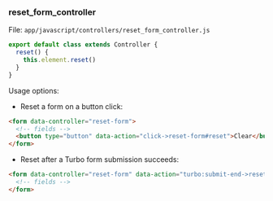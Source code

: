 ### reset_form_controller

File: `app/javascript/controllers/reset_form_controller.js`

```javascript
export default class extends Controller {
  reset() {
    this.element.reset()
  }
}
```

Usage options:
- Reset a form on a button click:
```html
<form data-controller="reset-form">
  <!-- fields -->
  <button type="button" data-action="click->reset-form#reset">Clear</button>
</form>
```
- Reset after a Turbo form submission succeeds:
```html
<form data-controller="reset-form" data-action="turbo:submit-end->reset-form#reset">
  <!-- fields -->
</form>
```